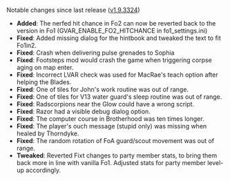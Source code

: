 Notable changes since last release ([v1.9.3324](https://github.com/rotators/Fo1in2/releases/tag/v1.9.3324))

- **Added**: The nerfed hit chance in Fo2 can now be reverted back to the version in Fo1 (GVAR_ENABLE_FO2_HITCHANCE in fo1_settings.ini)
- **Fixed**: Added missing dialog for the hintbook and tweaked the text to fit Fo1in2.
- **Fixed**: Crash when delivering pulse grenades to Sophia
- **Fixed**: Footsteps mod would crash the game when triggering corpse aging on map enter.
- **Fixed**: Incorrect LVAR check was used for MacRae's teach option after helping the Blades.
- **Fixed**: One of tiles for John's work routine was out of range.
- **Fixed**: One of tiles for V13 water guard's sleep routine was out of range.
- **Fixed**: Radscorpions near the Glow could have a wrong script.
- **Fixed**: Razor had a visible debug dialog option.
- **Fixed**: The computer course in Brotherhood was ten times longer.
- **Fixed**: The player's ouch message (stupid only) was missing when healed by Thorndyke.
- **Fixed**: The random rotation of FoA guard/scout movement was out of range.
- **Tweaked**: Reverted Fixt changes to party member stats, to bring them back more in line with vanilla Fo1. Adjusted stats for party member level-up accordingly.
